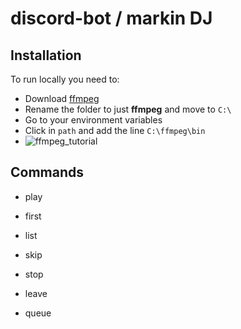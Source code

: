 # discord-bot / markin DJ
  

## Installation

To run locally you need to: 
- Download [ffmpeg](https://www.ffmpeg.org/download.html)
- Rename the folder to just **ffmpeg** and move to `C:\`
- Go to your environment variables
- Click in `path` and add the line `C:\ffmpeg\bin`
- ![ffmpeg_tutorial](https://i.ibb.co/cbwDKrh/ffmpeg-tuto.png)

  

## Commands

- play

- first

- list

- skip

- stop

- leave

- queue
